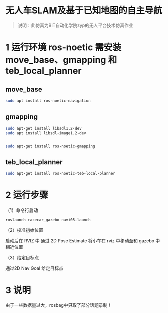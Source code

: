 # 无人车SLAM及基于已知地图的自主导航

>说明：此仿真为BIT自动化学院zyp的无人平台技术仿真作业

# 1 运行环境 ros-noetic 需安装 move_base、gmapping 和 teb_local_planner

## move_base

```bash
sudo apt install ros-noetic-navigation
```

## gmapping

```bash
sudo apt-get install libsdl1.2-dev
sudo apt install libsdl-image1.2-dev


sudo apt-get install ros-noetic-gmapping
```

## teb_local_planner

```bash
sudo apt-get install ros-noetic-teb-local-planner
```

# 2 运行步骤

（1）命令行启动
```bash
roslaunch racecar_gazebo navi05.launch
```
（2）校准初始位置


启动后在 RVIZ 中 通过 2D Pose Estimate 将小车在 rviz 中移动至和 gazebo 中相近位置


（3）给定目标点


通过2D Nav Goal 给定目标点


# 3 说明

由于一些数据量过大，rosbag中只取了部分话题录制！
